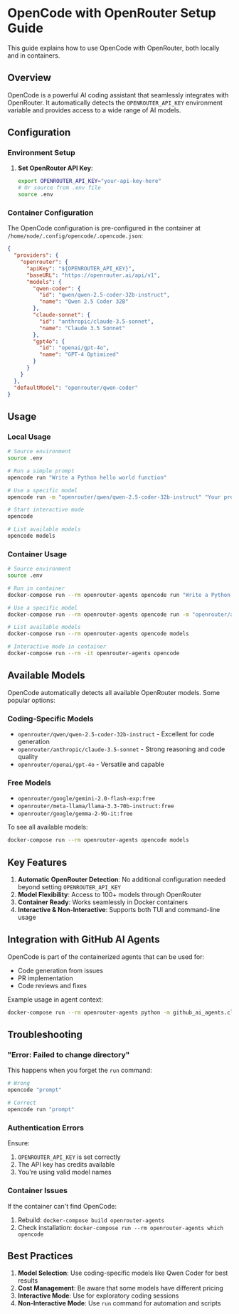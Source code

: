 # OpenCode with OpenRouter Setup Guide

This guide explains how to use OpenCode with OpenRouter, both locally and in containers.

## Overview

OpenCode is a powerful AI coding assistant that seamlessly integrates with OpenRouter. It automatically detects the `OPENROUTER_API_KEY` environment variable and provides access to a wide range of AI models.

## Configuration

### Environment Setup

1. **Set OpenRouter API Key**:
   ```bash
   export OPENROUTER_API_KEY="your-api-key-here"
   # Or source from .env file
   source .env
   ```

### Container Configuration

The OpenCode configuration is pre-configured in the container at `/home/node/.config/opencode/.opencode.json`:

```json
{
  "providers": {
    "openrouter": {
      "apiKey": "${OPENROUTER_API_KEY}",
      "baseURL": "https://openrouter.ai/api/v1",
      "models": {
        "qwen-coder": {
          "id": "qwen/qwen-2.5-coder-32b-instruct",
          "name": "Qwen 2.5 Coder 32B"
        },
        "claude-sonnet": {
          "id": "anthropic/claude-3.5-sonnet",
          "name": "Claude 3.5 Sonnet"
        },
        "gpt4o": {
          "id": "openai/gpt-4o",
          "name": "GPT-4 Optimized"
        }
      }
    }
  },
  "defaultModel": "openrouter/qwen-coder"
}
```

## Usage

### Local Usage

```bash
# Source environment
source .env

# Run a simple prompt
opencode run "Write a Python hello world function"

# Use a specific model
opencode run -m "openrouter/qwen/qwen-2.5-coder-32b-instruct" "Your prompt"

# Start interactive mode
opencode

# List available models
opencode models
```

### Container Usage

```bash
# Source environment
source .env

# Run in container
docker-compose run --rm openrouter-agents opencode run "Write a Python hello world function"

# Use a specific model
docker-compose run --rm openrouter-agents opencode run -m "openrouter/anthropic/claude-3.5-sonnet" "Your prompt"

# List available models
docker-compose run --rm openrouter-agents opencode models

# Interactive mode in container
docker-compose run --rm -it openrouter-agents opencode
```

## Available Models

OpenCode automatically detects all available OpenRouter models. Some popular options:

### Coding-Specific Models
- `openrouter/qwen/qwen-2.5-coder-32b-instruct` - Excellent for code generation
- `openrouter/anthropic/claude-3.5-sonnet` - Strong reasoning and code quality
- `openrouter/openai/gpt-4o` - Versatile and capable

### Free Models
- `openrouter/google/gemini-2.0-flash-exp:free`
- `openrouter/meta-llama/llama-3.3-70b-instruct:free`
- `openrouter/google/gemma-2-9b-it:free`

To see all available models:
```bash
docker-compose run --rm openrouter-agents opencode models
```

## Key Features

1. **Automatic OpenRouter Detection**: No additional configuration needed beyond setting `OPENROUTER_API_KEY`
2. **Model Flexibility**: Access to 100+ models through OpenRouter
3. **Container Ready**: Works seamlessly in Docker containers
4. **Interactive & Non-Interactive**: Supports both TUI and command-line usage

## Integration with GitHub AI Agents

OpenCode is part of the containerized agents that can be used for:
- Code generation from issues
- PR implementation
- Code reviews and fixes

Example usage in agent context:
```bash
docker-compose run --rm openrouter-agents python -m github_ai_agents.cli issue-monitor
```

## Troubleshooting

### "Error: Failed to change directory"

This happens when you forget the `run` command:
```bash
# Wrong
opencode "prompt"

# Correct
opencode run "prompt"
```

### Authentication Errors

Ensure:
1. `OPENROUTER_API_KEY` is set correctly
2. The API key has credits available
3. You're using valid model names

### Container Issues

If the container can't find OpenCode:
1. Rebuild: `docker-compose build openrouter-agents`
2. Check installation: `docker-compose run --rm openrouter-agents which opencode`

## Best Practices

1. **Model Selection**: Use coding-specific models like Qwen Coder for best results
2. **Cost Management**: Be aware that some models have different pricing
3. **Interactive Mode**: Use for exploratory coding sessions
4. **Non-Interactive Mode**: Use `run` command for automation and scripts
